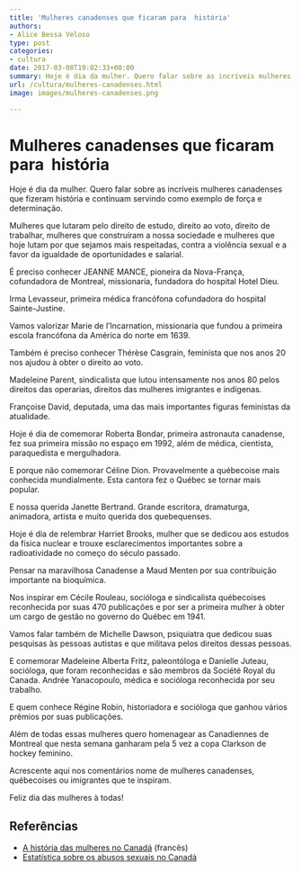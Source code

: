 ```yaml
---
title: 'Mulheres canadenses que ficaram para  história'
authors:
- Alice Bessa Veloso
type: post
categories:
- cultura
date: 2017-03-08T19:02:33+00:00
summary: Hoje é dia da mulher. Quero falar sobre as incríveis mulheres canadenses que fizeram história e continuam servindo como exemplo de força e determinação.
url: /cultura/mulheres-canadenses.html
image: images/mulheres-canadenses.png

---
```

# Mulheres canadenses que ficaram para  história

Hoje é dia da mulher. Quero falar sobre as incríveis mulheres canadenses que fizeram história e continuam servindo como exemplo de força e determinação.

Mulheres que lutaram pelo direito de estudo, direito ao voto, direito de trabalhar, mulheres que construíram a nossa sociedade e mulheres que hoje lutam por que sejamos mais respeitadas, contra a violência sexual e a favor da igualdade de oportunidades e salarial.

É preciso conhecer JEANNE MANCE, pioneira da Nova-França, cofundadora de Montreal, missionaria, fundadora do hospital Hotel Dieu.

Irma Levasseur, primeira médica francófona cofundadora do hospital Sainte-Justine.

Vamos valorizar Marie de l’Incarnation, missionaria que fundou a primeira escola francófona da América do norte em 1639.

Também é preciso conhecer Thérèse Casgrain, feminista que nos anos 20 nos ajudou à obter o direito ao voto.

Madeleine Parent, sindicalista que lutou intensamente nos anos 80 pelos direitos das operarias, direitos das mulheres imigrantes e indígenas.

Françoise David, deputada, uma das mais importantes figuras feministas da atualidade.

Hoje é dia de comemorar Roberta Bondar, primeira astronauta canadense, fez sua primeira missão no espaço em 1992, além de médica, cientista, paraquedista e mergulhadora.

E porque não comemorar Céline Dion. Provavelmente a québecoise mais conhecida mundialmente. Esta cantora fez o Québec se tornar mais popular.

E nossa querida Janette Bertrand. Grande escritora, dramaturga, animadora, artista e muito querida dos quebequenses.

Hoje é dia de relembrar Harriet Brooks, mulher que se dedicou aos estudos da física nuclear e trouxe esclarecimentos importantes sobre a radioatividade no começo do século passado.

Pensar na maravilhosa Canadense a Maud Menten por sua contribuição importante na bioquímica.

Nos inspirar em Cécile Rouleau, socióloga e sindicalista québecoises reconhecida por suas 470 publicações e por ser a primeira mulher à obter um cargo de gestão no governo do Québec em 1941.

Vamos falar também de Michelle Dawson, psiquiatra que dedicou suas pesquisas às pessoas autistas e que militava pelos direitos dessas pessoas.

E comemorar Madeleine Alberta Fritz, paleontóloga e Danielle Juteau, socióloga, que foram reconhecidas e são membros da Société Royal du Canada. Andrée Yanacopoulo, médica e socióloga reconhecida por seu trabalho.

E quem conhece Régine Robin, historiadora e socióloga que ganhou vários prêmios por suas publicações.

Além de todas essas mulheres quero homenagear as Canadiennes de Montreal que nesta semana ganharam pela 5 vez a copa Clarkson de hockey feminino.

Acrescente aqui nos comentários nome de mulheres canadenses, québecoises ou imigrantes que te inspiram.

Feliz dia das mulheres à todas!

## Referências

  * [A história das mulheres no Canadá][1] (francês)
  * <a href="http://sacha.ca/resources/statistics" target="_blank">Estatística sobre os abusos sexuais no Canadá</a>

 [1]: http://psac-ncr.com/fr/lhistoire-femmes-canada